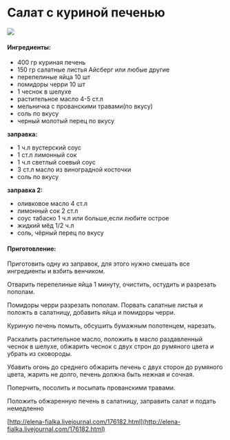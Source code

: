 ﻿---
image: https://s-media-cache-ak0.pinimg.com/564x/64/c0/af/64c0af3a9b3e08ee270a67f0a8ffd0f9.jpg
---
# Салат с куриной печенью

![](https://s-media-cache-ak0.pinimg.com/564x/64/c0/af/64c0af3a9b3e08ee270a67f0a8ffd0f9.jpg)

#### Ингредиенты:

* 400 гр куриная печень
* 150 гр салатные листья Айсберг или любые другие
* перепелиные яйца 10 шт
* помидоры черри 10 шт
* 1 чеснок в шелухе
* растительное масло 4-5 ст.л
* мельничка с прованскими травами\(по вкусу\)
* соль по вкусу
* черный молотый перец по вкусу

**заправка:**

* 1 ч.л вустерский соус
* 1 ст.л лимонный сок
* 1 ч.л светлый соевый соус
* 3 ст.л масло из виноградной косточки
* соль по вкусу

**заправка 2:**

* оливковое масло 4 ст.л
* лимонный сок 2 ст.л
* соус табаско 1 ч.л или больше,если любите острое
* жидкий мёд 1/2 ч.л
* соль, чёрный перец по вкусу

#### Приготовление:

Приготовить одну из заправок, для этого нужно смешать все ингредиенты и взбить венчиком.

Отварить перепелиные яйца 1 минуту, очистить, остудить и разрезать пополам.

Помидоры черри разрезать пополам. Порвать салатные листья и положть в салатницу, добавить яйца и помидоры черри.

Куриную печень помыть, обсушить бумажным полотенцем, нарезать.

Раскалить растительное масло, положить в масло раздавленный чеснок в шелухе, обжарить чеснок с двух строн до румяного цвета и убрать из сковороды.

Убавить огонь до среднего обжарить печень с двух сторон до румяного цвета, жарить не долго, печень должна быть нежная и сочная.

Поперчить, посолить и посыпать прованскими травами.

Положить обжаренную печень в салатницу, заправить салат и подать немедленно

[http://elena-fialka.livejournal.com/176182.html](http://elena-fialka.livejournal.com/176182.html)


